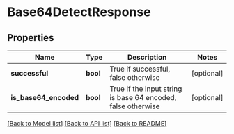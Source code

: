 # Base64DetectResponse

## Properties
Name | Type | Description | Notes
------------ | ------------- | ------------- | -------------
**successful** | **bool** | True if successful, false otherwise | [optional] 
**is_base64_encoded** | **bool** | True if the input string is base 64 encoded, false otherwise | [optional] 

[[Back to Model list]](../README.md#documentation-for-models) [[Back to API list]](../README.md#documentation-for-api-endpoints) [[Back to README]](../README.md)


